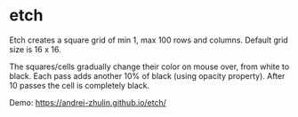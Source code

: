 # etch
Etch creates a square grid of min 1, max 100 rows and columns. Default grid size is 16 x 16.

The squares/cells gradually change their color on mouse over, from white to black.
Each pass adds another 10% of black (using opacity property).
After 10 passes the cell is completely black.

Demo:
https://andrei-zhulin.github.io/etch/
